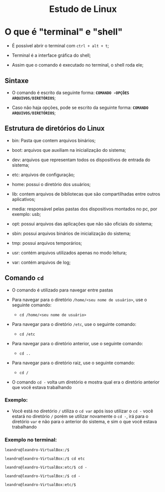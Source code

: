 <h1 align = center>Estudo de Linux</h1>

# O que é "terminal" e  "shell"

- É possível abrir o terminal com `ctrl + alt + t`;

- Terminal é a interface gráfica do shell;

- Assim que o comando é executado no terminal, o shell roda ele;

## Sintaxe

- O comando é escrito da seguinte forma: **`COMANDO -OPÇÕES ARQUIVOS/DIRETÓRIOS`**;

- Caso não haja opções, pode se escrito da seguinte forma: **`COMANDO ARQUIVOS/DIRETÓRIOS`**;

## Estrutura de diretórios do Linux

- bin: Pasta que contem arquivos binários;

- boot: arquivos que auxiliam na inicialização do sistema;

- dev: arquivos que representam todos os dispositivos de entrada do sistema;

- etc: arquivos de configuração;

- home: possui o diretório dos usuários;

- lib: contem arquivos de bibliotecas que são compartilhadas entre outros aplicativos;

- media: responsável pelas pastas dos dispositivos montados no pc, por exemplo: usb;

- opt: possui arquivos das aplicações que não são oficiais do sistema;

- sbin: possui arquivos binários de inicialização do sistema;

- tmp: possui arquivos temporários;

- usr: contém arquivos utilizados apenas no modo leitura;

- var: contém arquivos de log;

## Comando `cd`

- O comando é utilizado para navegar entre pastas

- Para navegar para o diretório `/home/<seu nome de usuário>`, use o seguinte comando:

  - `cd /home/<seu nome de usuário>`


- Para navegar para o diretório `/etc`, use o seguinte comando:

  - `cd /etc`


- Para navegar para o diretório anterior, use o seguinte comando:

  - `cd ..`


- Para navegar para o diretório raiz, use o seguinte comando:

  - `cd /`

- O comando `cd -` volta um diretório e mostra qual era o diretório anterior que você estava trabalhando

### Exemplo:

- Você está no diretório `/` utiliza o `cd var`
após isso utilizar o `cd -` você estará no diretório `/` porém se utilizar novamente o `cd -`, irá para o diretório `var` e não para o anterior do sistema, e sim o que você estava trabalhando

### Exemplo no terminal:

`leandro@leandro-VirtualBox:/$ `

`leandro@leandro-VirtualBox:/$ cd etc`

`leandro@leandro-VirtualBox:etc/$ cd -`

`leandro@leandro-VirtualBox:/$ cd -`

`leandro@leandro-VirtualBox:etc/$ `